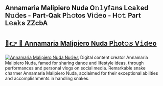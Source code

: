 ## Annamaria Malipiero Nuda O𝚗𝚕yf𝚊ns L𝚎a𝚔ed N𝚞𝚍es - Part-Qak P𝚑𝚘tos Vi𝚍𝚎o - H𝚘𝚝 Part L𝚎a𝚔s ZZcbA

# <h2><a href="http://kf5bq1.oniu.top/?m=Annamaria+Malipiero+Nuda">🔗👉 🔴 Annamaria Malipiero Nuda P𝚑ot𝚘𝚜 V𝚒d𝚎o</a></h2>

[![Annamaria Malipiero Nuda Nu𝚍e𝚜](https://i.imgur.com/0qMVB7G.gif)](http://kf5bq1.oniu.top/?m=Annamaria+Malipiero+Nuda)
Digital content creator Annamaria Malipiero Nuda, famed for sharing dance and lifestyle ideas, through performances and personal vlogs on social media. Remarkable snake charmer Annamaria Malipiero Nuda, acclaimed for their exceptional abilities and accomplishments in handling snakes.  
